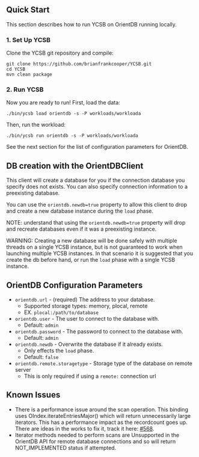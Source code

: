 <!--
Copyright (c) 2012 - 2016 YCSB contributors. All rights reserved.

Licensed under the Apache License, Version 2.0 (the "License"); you
may not use this file except in compliance with the License. You
may obtain a copy of the License at

http://www.apache.org/licenses/LICENSE-2.0

Unless required by applicable law or agreed to in writing, software
distributed under the License is distributed on an "AS IS" BASIS,
WITHOUT WARRANTIES OR CONDITIONS OF ANY KIND, either express or
implied. See the License for the specific language governing
permissions and limitations under the License. See accompanying
LICENSE file.
-->

## Quick Start

This section describes how to run YCSB on OrientDB running locally. 

### 1. Set Up YCSB

Clone the YCSB git repository and compile:

    git clone https://github.com/brianfrankcooper/YCSB.git
    cd YCSB
    mvn clean package

### 2. Run YCSB
    
Now you are ready to run! First, load the data:

    ./bin/ycsb load orientdb -s -P workloads/workloada

Then, run the workload:

    ./bin/ycsb run orientdb -s -P workloads/workloada

See the next section for the list of configuration parameters for OrientDB.

## DB creation with the OrientDBClient
This client will create a database for you if the connection database you specify does not exists. You can also specify connection information to a preexisting database.

You can use the ```orientdb.newdb=true``` property to allow this client to drop and create a new database instance during the ```load``` phase.

NOTE: understand that using the ```orientdb.newdb=true``` property will drop and recreate databases even if it was a preexisting instance.

WARNING: Creating a new database will be done safely with multiple threads on a single YCSB instance, but is not guaranteed to work when launching multiple YCSB instances. In that scenario it is suggested that you create the db before hand, or run the ```load``` phase with a single YCSB instance.

## OrientDB Configuration Parameters

* ```orientdb.url``` - (required) The address to your database.
    * Supported storage types: memory, plocal, remote
    * EX. ```plocal:/path/to/database```
* ```orientdb.user``` - The user to connect to the database with.
    * Default: ```admin```
* ```orientdb.password``` - The password to connect to the database with.
    * Default: ```admin```
* ```orientdb.newdb``` - Overwrite the database if it already exists.
    * Only effects the ```load``` phase.
    * Default: ```false```
* ```orientdb.remote.storagetype``` - Storage type of the database on remote server
    * This is only required if using a ```remote:``` connection url

## Known Issues

* There is a performance issue around the scan operation. This binding uses OIndex.iterateEntriesMajor() which will return unnecessarily large iterators. This has a performance impact as the recordcount goes up. There are ideas in the works to fix it, track it here: [#568](https://github.com/brianfrankcooper/YCSB/issues/568).
* Iterator methods needed to perform scans are Unsupported in the OrientDB API for remote database connections and so will return NOT_IMPLEMENTED status if attempted.
